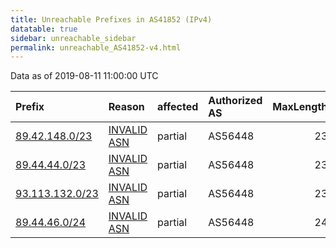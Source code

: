 ```yaml
---
title: Unreachable Prefixes in AS41852 (IPv4)
datatable: true
sidebar: unreachable_sidebar
permalink: unreachable_AS41852-v4.html
---
```


Data as of 2019-08-11 11:00:00 UTC


<div class="datatable-begin"></div>

| Prefix                                                   | Reason                                                                                                 | affected   | Authorized AS   |   MaxLength | Anchor                                         |   unreachable /24s |
|:---------------------------------------------------------|:-------------------------------------------------------------------------------------------------------|:-----------|:----------------|------------:|:-----------------------------------------------|-------------------:|
| [89.42.148.0/23](https://stat.ripe.net/89.42.148.0/23)   | [INVALID ASN](https://rpki-validator.ripe.net/announcement-preview?asn=AS41852&prefix=89.42.148.0/23)  | partial    | AS56448         |          23 | [RIPE](unreachable_RIPE_NCC_RPKI_Root-v4.html) |                  2 |
| [89.44.44.0/23](https://stat.ripe.net/89.44.44.0/23)     | [INVALID ASN](https://rpki-validator.ripe.net/announcement-preview?asn=AS41852&prefix=89.44.44.0/23)   | partial    | AS56448         |          23 | [RIPE](unreachable_RIPE_NCC_RPKI_Root-v4.html) |                  2 |
| [93.113.132.0/23](https://stat.ripe.net/93.113.132.0/23) | [INVALID ASN](https://rpki-validator.ripe.net/announcement-preview?asn=AS41852&prefix=93.113.132.0/23) | partial    | AS56448         |          23 | [RIPE](unreachable_RIPE_NCC_RPKI_Root-v4.html) |                  2 |
| [89.44.46.0/24](https://stat.ripe.net/89.44.46.0/24)     | [INVALID ASN](https://rpki-validator.ripe.net/announcement-preview?asn=AS41852&prefix=89.44.46.0/24)   | partial    | AS56448         |          24 | [RIPE](unreachable_RIPE_NCC_RPKI_Root-v4.html) |                  1 |

<div class="datatable-end"></div>